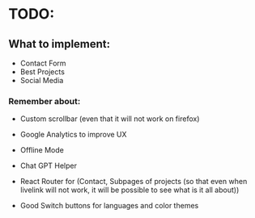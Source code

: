 # TODO:

## What to implement:

- Contact Form
- Best Projects
- Social Media

### Remember about:

- Custom scrollbar (even that it will not work on firefox)
- Google Analytics to improve UX
- Offline Mode
- Chat GPT Helper

- React Router for (Contact, Subpages of projects (so that even when livelink will not work, it will be possible to see what is it all about))
- Good Switch buttons for languages and color themes
